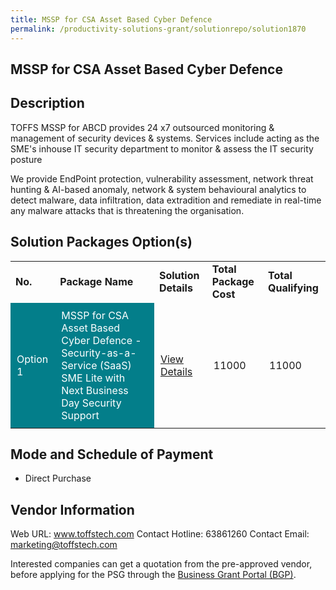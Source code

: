```yaml
---
title: MSSP for CSA Asset Based Cyber Defence
permalink: /productivity-solutions-grant/solutionrepo/solution1870
---
```


## MSSP for CSA Asset Based Cyber Defence

## Description

TOFFS MSSP for ABCD provides 24 x7 outsourced monitoring & management of security devices & systems. Services include acting as the SME's inhouse IT security department to monitor & assess the IT security posture

We provide EndPoint protection, vulnerability assessment, network threat hunting & AI-based anomaly, network & system behavioural analytics to detect malware, data infiltration, data extradition and remediate in real-time any malware attacks that is threatening the organisation.

## Solution Packages Option(s)

<table>
<tr>
<td><b>No.</b></td>
<td><b>Package Name</b></td>
<td><b>Solution Details</b></td>
<td><b>Total Package Cost</b></td>
<td><b>Total Qualifying</b></td>
</tr>
<tr>
<td style='padding: 10px; background-color: #037E8A; color: #FFFFFF;'>Option 1</td>
<td style='padding: 10px; background-color: #037E8A; color: #FFFFFF;'>MSSP for CSA Asset Based Cyber Defence - Security-as-a-Service (SaaS) SME Lite with Next Business Day Security Support</td>
<td style='padding: 10px;'><a href='https://www.gobusiness.gov.sg/images/psg/Toffs_Technologies_20200279_Desensitised_Annex_3_Part_2.pdf' target='_blank'>View Details</a></td>
<td style='padding: 10px;'>11000</td>
<td style='padding: 10px;'>11000</td>
</tr>
</table>

## Mode and Schedule of Payment

 - Direct Purchase

## Vendor Information

 Web URL: www.toffstech.com 
Contact Hotline: 63861260 
Contact Email: marketing@toffstech.com 


Interested companies can get a quotation from the pre-approved vendor, before applying for the PSG through the <a href='https://www.businessgrants.gov.sg/'>Business Grant Portal (BGP)</a>.

<script src="/jquery/resize-tables.js"></script>
